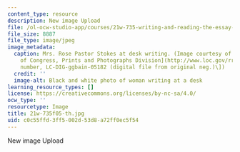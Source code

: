 ```yaml
---
content_type: resource
description: New image Upload
file: /ol-ocw-studio-app/courses/21w-735-writing-and-reading-the-essay-fall-2005/c0c55ffd3ff5002d53d8a72ff0ec5f54_21w-735f05-th.jpg
file_size: 8887
file_type: image/jpeg
image_metadata:
  caption: Mrs. Rose Pastor Stokes at desk writing. (Image courtesy of the [Library
    of Congress, Prints and Photographs Division](http://www.loc.gov/rr/print/) \[reproduction
    number, LC-DIG-ggbain-05182 (digital file from original neg.)\])
  credit: ''
  image-alt: Black and white photo of woman writing at a desk
learning_resource_types: []
license: https://creativecommons.org/licenses/by-nc-sa/4.0/
ocw_type: ''
resourcetype: Image
title: 21w-735f05-th.jpg
uid: c0c55ffd-3ff5-002d-53d8-a72ff0ec5f54
---
```

New image Upload